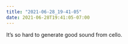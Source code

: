```yaml
---
title: "2021-06-28_19-41-05"
date: 2021-06-28T19:41:05-07:00
---
```


It’s so hard to generate good sound from cello. 
